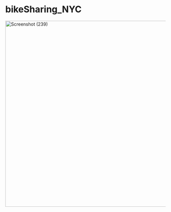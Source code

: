 # bikeSharing_NYC


<img width="584" alt="Screenshot (239)" src="https://user-images.githubusercontent.com/102890151/177024146-4b2c6267-0cc5-4f9a-8781-bd9c6bcb7827.png">
